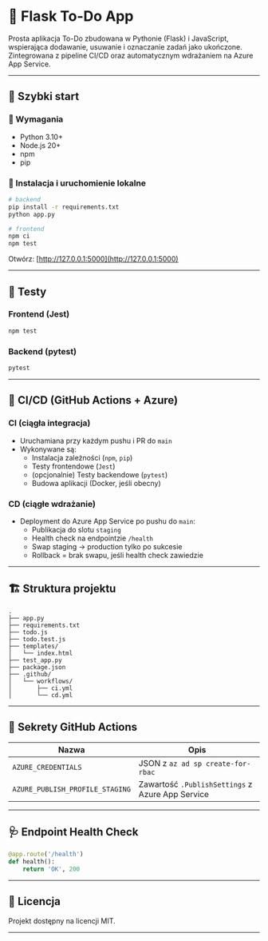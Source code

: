 # 📝 Flask To-Do App

Prosta aplikacja To-Do zbudowana w Pythonie (Flask) i JavaScript, wspierająca dodawanie, usuwanie i oznaczanie zadań jako ukończone.  
Zintegrowana z pipeline CI/CD oraz automatycznym wdrażaniem na Azure App Service.

---

## 🚀 Szybki start

### 🔧 Wymagania
- Python 3.10+
- Node.js 20+
- npm
- pip

### 🔄 Instalacja i uruchomienie lokalne

```bash
# backend
pip install -r requirements.txt
python app.py

# frontend
npm ci
npm test
```

Otwórz: [http://127.0.0.1:5000](http://127.0.0.1:5000)

---

## 🧪 Testy

### Frontend (Jest)

```bash
npm test
```

### Backend (pytest)

```bash
pytest
```

---

## 🧩 CI/CD (GitHub Actions + Azure)

### CI (ciągła integracja)

- Uruchamiana przy każdym pushu i PR do `main`
- Wykonywane są:
  - Instalacja zależności (`npm`, `pip`)
  - Testy frontendowe (`Jest`)
  - (opcjonalnie) Testy backendowe (`pytest`)
  - Budowa aplikacji (Docker, jeśli obecny)

### CD (ciągłe wdrażanie)

- Deployment do Azure App Service po pushu do `main`:
  - Publikacja do slotu `staging`
  - Health check na endpointzie `/health`
  - Swap staging → production tylko po sukcesie
  - Rollback = brak swapu, jeśli health check zawiedzie

---

## 🏗️ Struktura projektu

```
.
├── app.py
├── requirements.txt
├── todo.js
├── todo.test.js
├── templates/
│   └── index.html
├── test_app.py
├── package.json
├── .github/
│   └── workflows/
│       ├── ci.yml
│       └── cd.yml
```

---

## 🔐 Sekrety GitHub Actions

| Nazwa                           | Opis |
|--------------------------------|------|
| `AZURE_CREDENTIALS`            | JSON z `az ad sp create-for-rbac` |
| `AZURE_PUBLISH_PROFILE_STAGING`| Zawartość `.PublishSettings` z Azure App Service |

---

## 🩺 Endpoint Health Check

```python
@app.route('/health')
def health():
    return 'OK', 200
```

---

## 📄 Licencja

Projekt dostępny na licencji MIT.

---